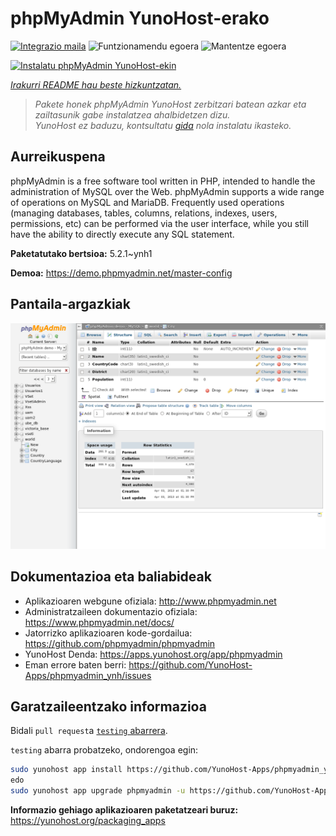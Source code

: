 <!--
Ohart ongi: README hau automatikoki sortu da <https://github.com/YunoHost/apps/tree/master/tools/readme_generator>ri esker
EZ editatu eskuz.
-->

# phpMyAdmin YunoHost-erako

[![Integrazio maila](https://apps.yunohost.org/badge/integration/phpmyadmin)](https://ci-apps.yunohost.org/ci/apps/phpmyadmin/)
![Funtzionamendu egoera](https://apps.yunohost.org/badge/state/phpmyadmin)
![Mantentze egoera](https://apps.yunohost.org/badge/maintained/phpmyadmin)

[![Instalatu phpMyAdmin YunoHost-ekin](https://install-app.yunohost.org/install-with-yunohost.svg)](https://install-app.yunohost.org/?app=phpmyadmin)

*[Irakurri README hau beste hizkuntzatan.](./ALL_README.md)*

> *Pakete honek phpMyAdmin YunoHost zerbitzari batean azkar eta zailtasunik gabe instalatzea ahalbidetzen dizu.*  
> *YunoHost ez baduzu, kontsultatu [gida](https://yunohost.org/install) nola instalatu ikasteko.*

## Aurreikuspena

phpMyAdmin is a free software tool written in PHP, intended to handle the administration of MySQL over the Web. phpMyAdmin supports a wide range of operations on MySQL and MariaDB. Frequently used operations (managing databases, tables, columns, relations, indexes, users, permissions, etc) can be performed via the user interface, while you still have the ability to directly execute any SQL statement.

**Paketatutako bertsioa:** 5.2.1~ynh1

**Demoa:** <https://demo.phpmyadmin.net/master-config>

## Pantaila-argazkiak

![phpMyAdmin(r)en pantaila-argazkia](./doc/screenshots/68747470733a2f2f7777772e7068706d7961646d696e2e6e65742f7374617469632f696d616765732f73637265656e73686f74732f7374727563747572652e706e67.png)

## Dokumentazioa eta baliabideak

- Aplikazioaren webgune ofiziala: <http://www.phpmyadmin.net>
- Administratzaileen dokumentazio ofiziala: <https://www.phpmyadmin.net/docs/>
- Jatorrizko aplikazioaren kode-gordailua: <https://github.com/phpmyadmin/phpmyadmin>
- YunoHost Denda: <https://apps.yunohost.org/app/phpmyadmin>
- Eman errore baten berri: <https://github.com/YunoHost-Apps/phpmyadmin_ynh/issues>

## Garatzaileentzako informazioa

Bidali `pull request`a [`testing` abarrera](https://github.com/YunoHost-Apps/phpmyadmin_ynh/tree/testing).

`testing` abarra probatzeko, ondorengoa egin:

```bash
sudo yunohost app install https://github.com/YunoHost-Apps/phpmyadmin_ynh/tree/testing --debug
edo
sudo yunohost app upgrade phpmyadmin -u https://github.com/YunoHost-Apps/phpmyadmin_ynh/tree/testing --debug
```

**Informazio gehiago aplikazioaren paketatzeari buruz:** <https://yunohost.org/packaging_apps>
